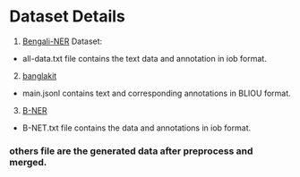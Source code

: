 # Dataset Details

1. [Bengali-NER](https://github.com/Rifat1493/Bengali-NER/tree/master/annotated%20data) Dataset:
 - all-data.txt file contains the text data and annotation in iob format.
2. [banglakit](https://raw.githubusercontent.com/banglakit/bengali-ner-data/master/main.jsonl)
 - main.jsonl contains text and corresponding annotations in BLIOU format.
3. [B-NER](https://www.kaggle.com/datasets/mdzahidulhaquealvi/b-ner?select=dataset_r.csv)
 - B-NET.txt file contains the data and annotations in iob format.

 ### others file are the generated data after preprocess and merged.